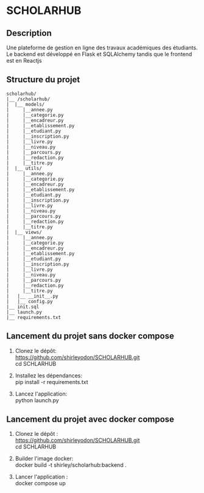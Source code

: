 # SCHOLARHUB

## Description

Une plateforme de gestion en ligne des travaux académiques des étudiants. <br/>
Le backend est développé en Flask et SQLAlchemy tandis que le frontend est en Reactjs

## Structure du projet
    scholarhub/
    |__ /scholarhub/
    |  |__ models/
    |     |__annee.py
    |     |__categorie.py
    |     |__encadreur.py
    |     |__etablissement.py
    |     |__etudiant.py
    |     |__inscription.py
    |     |__livre.py
    |     |__niveau.py
    |     |__parcours.py
    |     |__redaction.py
    |     |__titre.py
    |  |__ utils/
    |     |__annee.py
    |     |__categorie.py
    |     |__encadreur.py
    |     |__etablissement.py
    |     |__etudiant.py
    |     |__inscription.py
    |     |__livre.py
    |     |__niveau.py
    |     |__parcours.py
    |     |__redaction.py
    |     |__titre.py
    |  |__ views/
    |     |__annee.py
    |     |__categorie.py
    |     |__encadreur.py
    |     |__etablissement.py
    |     |__etudiant.py
    |     |__inscription.py
    |     |__livre.py
    |     |__niveau.py
    |     |__parcours.py
    |     |__redaction.py
    |     |__titre.py
    |   |__ __init__.py
    |   |__ config.py
    |__ init.sql
    |__ launch.py
    |__ requirements.txt

  ## Lancement du projet sans docker compose
  
  1. Clonez le dépôt: <br/>
     https://github.com/shirleyodon/SCHOLARHUB.git <br/>
     cd SCHLARHUB
     
  2. Installez les dépendances: <br/>
     pip install -r requirements.txt
     
  3. Lancez l'application: <br/>
     python launch.py

  ## Lancement du projet avec docker compose

  1. Clonez le dépôt : <br/>
     https://github.com/shirleyodon/SCHOLARHUB.git <br/>
     cd SCHLARHUB

  2. Builder l'image docker: <br/>
     docker build -t shirley/scholarhub:backend .

  3. Lancer l'application : <br/>
     docker compose up
  
  
